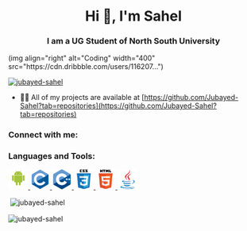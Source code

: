 
<h1 align="center">Hi 👋, I'm Sahel</h1>
<h3 align="center">I am a UG Student of North South University</h3>
(img align="right" alt="Coding" width="400" src="https://cdn.dribbble.com/users/116207...")

<p align="left"> <a href="https://github.com/ryo-ma/github-profile-trophy"><img src="https://github-profile-trophy.vercel.app/?username=jubayed-sahel" alt="jubayed-sahel" /></a> </p>

- 👨‍💻 All of my projects are available at [https://github.com/Jubayed-Sahel?tab=repositories](https://github.com/Jubayed-Sahel?tab=repositories)

<h3 align="left">Connect with me:</h3>
<p align="left">
</p>

<h3 align="left">Languages and Tools:</h3>
<p align="left"> <a href="https://developer.android.com" target="_blank" rel="noreferrer"> <img src="https://raw.githubusercontent.com/devicons/devicon/master/icons/android/android-original-wordmark.svg" alt="android" width="40" height="40"/> </a> <a href="https://www.cprogramming.com/" target="_blank" rel="noreferrer"> <img src="https://raw.githubusercontent.com/devicons/devicon/master/icons/c/c-original.svg" alt="c" width="40" height="40"/> </a> <a href="https://www.w3schools.com/cpp/" target="_blank" rel="noreferrer"> <img src="https://raw.githubusercontent.com/devicons/devicon/master/icons/cplusplus/cplusplus-original.svg" alt="cplusplus" width="40" height="40"/> </a> <a href="https://www.w3schools.com/css/" target="_blank" rel="noreferrer"> <img src="https://raw.githubusercontent.com/devicons/devicon/master/icons/css3/css3-original-wordmark.svg" alt="css3" width="40" height="40"/> </a> <a href="https://www.w3.org/html/" target="_blank" rel="noreferrer"> <img src="https://raw.githubusercontent.com/devicons/devicon/master/icons/html5/html5-original-wordmark.svg" alt="html5" width="40" height="40"/> </a> <a href="https://www.java.com" target="_blank" rel="noreferrer"> <img src="https://raw.githubusercontent.com/devicons/devicon/master/icons/java/java-original.svg" alt="java" width="40" height="40"/> </a> </p>

<p>&nbsp;<img align="center" src="https://github-readme-stats.vercel.app/api?username=jubayed-sahel&show_icons=true&locale=en" alt="jubayed-sahel" /></p>

<p><img align="center" src="https://github-readme-streak-stats.herokuapp.com/?user=jubayed-sahel&" alt="jubayed-sahel" /></p>
